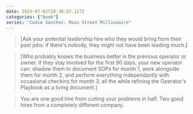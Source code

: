 ```yaml
---
date: 2025-07-02T20:38:57.127Z
categories: ["book"]
series: "Codie Sanchez: Main Street Millionaire"
---
```

> [Ask your potential leadership hire who they would bring from their past jobs: if there's nobody, they might not have been leading much.]

> [Who probably knows the business better is the previous operator or owner. If they stay involved for the first 90 days, your new operator can: shadow them to document SOPs for month 1, work alongside them for month 2, and perform everything independantly with occasional checkins for month 3, all the while refining the Operator's Playbook as a living document.]

> You are one good hire from cutting your problems in half. Two good hires from a completely different company.
